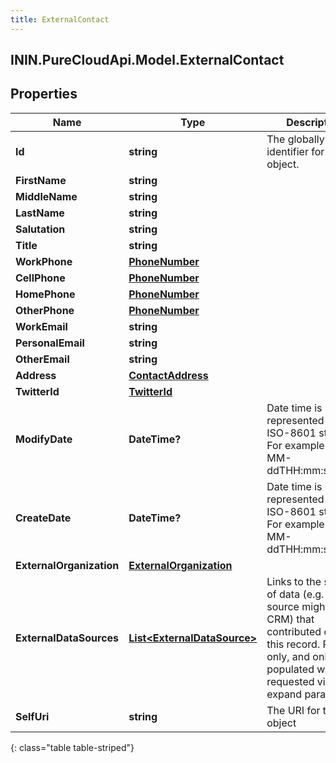 ```yaml
---
title: ExternalContact
---
```

## ININ.PureCloudApi.Model.ExternalContact

## Properties

|Name | Type | Description | Notes|
|------------ | ------------- | ------------- | -------------|
| **Id** | **string** | The globally unique identifier for the object. | [optional] |
| **FirstName** | **string** |  | [optional] |
| **MiddleName** | **string** |  | [optional] |
| **LastName** | **string** |  | [optional] |
| **Salutation** | **string** |  | [optional] |
| **Title** | **string** |  | [optional] |
| **WorkPhone** | [**PhoneNumber**](PhoneNumber.html) |  | [optional] |
| **CellPhone** | [**PhoneNumber**](PhoneNumber.html) |  | [optional] |
| **HomePhone** | [**PhoneNumber**](PhoneNumber.html) |  | [optional] |
| **OtherPhone** | [**PhoneNumber**](PhoneNumber.html) |  | [optional] |
| **WorkEmail** | **string** |  | [optional] |
| **PersonalEmail** | **string** |  | [optional] |
| **OtherEmail** | **string** |  | [optional] |
| **Address** | [**ContactAddress**](ContactAddress.html) |  | [optional] |
| **TwitterId** | [**TwitterId**](TwitterId.html) |  | [optional] |
| **ModifyDate** | **DateTime?** | Date time is represented as an ISO-8601 string. For example: yyyy-MM-ddTHH:mm:ss.SSSZ | [optional] |
| **CreateDate** | **DateTime?** | Date time is represented as an ISO-8601 string. For example: yyyy-MM-ddTHH:mm:ss.SSSZ | [optional] |
| **ExternalOrganization** | [**ExternalOrganization**](ExternalOrganization.html) |  | [optional] |
| **ExternalDataSources** | [**List&lt;ExternalDataSource&gt;**](ExternalDataSource.html) | Links to the sources of data (e.g. one source might be a CRM) that contributed data to this record.  Read-only, and only populated when requested via expand param. | [optional] |
| **SelfUri** | **string** | The URI for this object | [optional] |
{: class="table table-striped"}


